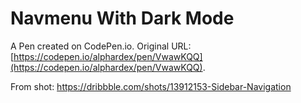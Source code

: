 # Navmenu With Dark Mode

A Pen created on CodePen.io. Original URL: [https://codepen.io/alphardex/pen/VwawKQQ](https://codepen.io/alphardex/pen/VwawKQQ).

From shot: https://dribbble.com/shots/13912153-Sidebar-Navigation
